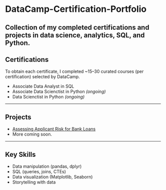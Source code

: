 # DataCamp-Certification-Portfolio

Collection of my completed certifications and projects in data science, analytics, SQL, and Python.
---

## Certifications

To obtain each certificate, I completed ~15–30 curated courses (per certification) selected by DataCamp.

- Associate Data Analyst in SQL
- Associate Data Scienctist in Python *(ongoing)*
- Data Scienctist in Python *(ongoing)*

---

## Projects
- [Assessing Applicant Risk for Bank Loans](link-if-public)
- More coming soon.
---

## Key Skills
- Data manipulation (pandas, dplyr)
- SQL (queries, joins, CTEs)
- Data visualization (Matplotlib, Seaborn)
- Storytelling with data
